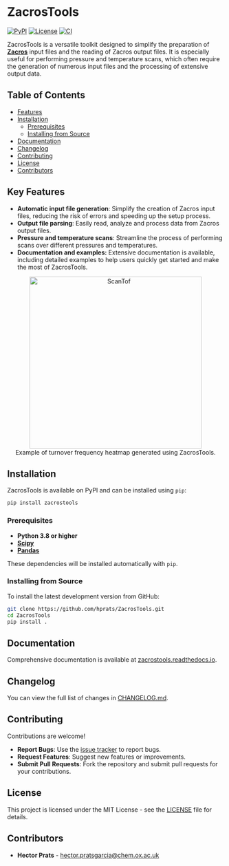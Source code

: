 # ZacrosTools

[![PyPI](https://img.shields.io/pypi/v/zacrostools)](https://pypi.org/project/zacrostools/)
[![License](https://img.shields.io/github/license/hprats/ZacrosTools)](https://github.com/hprats/ZacrosTools/blob/main/LICENSE)
[![CI](https://github.com/hprats/ZacrosTools/actions/workflows/ci.yml/badge.svg)](https://github.com/hprats/ZacrosTools/actions/workflows/ci.yml)

ZacrosTools is a versatile toolkit designed to simplify the preparation of **[Zacros](https://zacros.org/)** input files and the reading of Zacros output files. It is especially useful for performing pressure and temperature scans, which often require the generation of numerous input files and the processing of extensive output data.

## Table of Contents

- [Features](#features)
- [Installation](#installation)
  - [Prerequisites](#prerequisites)
  - [Installing from Source](#installing-from-source)
- [Documentation](#documentation)
- [Changelog](#changelog)
- [Contributing](#contributing)
- [License](#license)
- [Contributors](#contributors)

## Key Features

- **Automatic input file generation**: Simplify the creation of Zacros input files, reducing the risk of errors and speeding up the setup process.
- **Output file parsing**: Easily read, analyze and process data from Zacros output files.
- **Pressure and temperature scans**: Streamline the process of performing scans over different pressures and temperatures.
- **Documentation and examples:** Extensive documentation is available, including detailed examples to help users quickly get started and make the most of ZacrosTools.

<p align="center">
  <img src="https://github.com/hprats/ZacrosTools/blob/main/docs/images/plot_multiple_runs/ScanTof.png?raw=true" alt="ScanTof" width="400"/>
  <br/>
  Example of turnover frequency heatmap generated using ZacrosTools.
</p>

## Installation

ZacrosTools is available on PyPI and can be installed using `pip`:

```bash
pip install zacrostools
```

### Prerequisites

- **Python 3.8 or higher**
- **[Scipy](https://scipy.org/)**
- **[Pandas](https://pandas.pydata.org/)**

These dependencies will be installed automatically with `pip`.

### Installing from Source

To install the latest development version from GitHub:

```bash
git clone https://github.com/hprats/ZacrosTools.git
cd ZacrosTools
pip install .
```

## Documentation

Comprehensive documentation is available at [zacrostools.readthedocs.io](https://zacrostools.readthedocs.io/en/latest/).

## Changelog

You can view the full list of changes in [CHANGELOG.md](./CHANGELOG.md).

## Contributing

Contributions are welcome!

- **Report Bugs**: Use the [issue tracker](https://github.com/hprats/ZacrosTools/issues) to report bugs.
- **Request Features**: Suggest new features or improvements.
- **Submit Pull Requests**: Fork the repository and submit pull requests for your contributions.

## License

This project is licensed under the MIT License - see the [LICENSE](LICENSE) file for details.

## Contributors

- **Hector Prats** - [hector.pratsgarcia@chem.ox.ac.uk](mailto:hector.pratsgarcia@chem.ox.ac.uk)